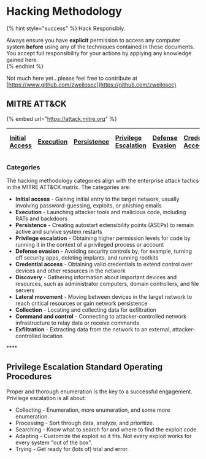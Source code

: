 # Hacking Methodology

{% hint style="success" %}
Hack Responsibly.

Always ensure you have **explicit** permission to access any computer system **before** using any of the techniques contained in these documents.  You accept full responsibility for your actions by applying any knowledge gained here.  
{% endhint %}

Not much here yet...please feel free to contribute at [https://www.github.com/zweilosec](https://github.com/zweilosec)

## MITRE ATT&CK

{% embed url="https://attack.mitre.org" %}

| [Initial Access](https://attack.mitre.org/tactics/TA0001) | [Execution](https://attack.mitre.org/tactics/TA0002) | [Persistence](https://attack.mitre.org/tactics/TA0003) | [Privilege Escalation](https://attack.mitre.org/tactics/TA0004) | [Defense Evasion](https://attack.mitre.org/tactics/TA0005) | [Credential Access](https://attack.mitre.org/tactics/TA0006) | [Discovery](https://attack.mitre.org/tactics/TA0007) | [Lateral Movement](https://attack.mitre.org/tactics/TA0008) | [Collection](https://attack.mitre.org/tactics/TA0009) | [Command and Control](https://attack.mitre.org/tactics/TA0011) | [Exfiltration](https://attack.mitre.org/tactics/TA0010) | [Impact](https://attack.mitre.org/tactics/TA0040) |
| :--- | :--- | :--- | :--- | :--- | :--- | :--- | :--- | :--- | :--- | :--- | :--- |


### Categories

The hacking methodology categories align with the enterprise attack tactics in the MITRE ATT&CK matrix. The categories are:

* **Initial access** - Gaining initial entry to the target network, usually involving password-guessing, exploits, or phishing emails
* **Execution** - Launching attacker tools and malicious code, including RATs and backdoors
* **Persistence** - Creating autostart extensibility points \(ASEPs\) to remain active and survive system restarts
* **Privilege escalation** - Obtaining higher permission levels for code by running it in the context of a privileged process or account
* **Defense evasion** - Avoiding security controls by, for example, turning off security apps, deleting implants, and running rootkits
* **Credential access** - Obtaining valid credentials to extend control over devices and other resources in the network
* **Discovery** - Gathering information about important devices and resources, such as administrator computers, domain controllers, and file servers
* **Lateral movement** - Moving between devices in the target network to reach critical resources or gain network persistence
* **Collection** - Locating and collecting data for exfiltration
* **Command and control** - Connecting to attacker-controlled network infrastructure to relay data or receive commands
* **Exfiltration** - Extracting data from the network to an external, attacker-controlled location

\*\*\*\*

## Privilege Escalation Standard Operating Procedures

Proper and thorough enumeration is the key to a successful engagement. Privilege escalation is all about:

* Collecting - Enumeration, more enumeration, and some more enumeration.
* Processing - Sort through data, analyze, and prioritize.
* Searching - Know what to search for and where to find the exploit code.
* Adapting - Customize the exploit so it fits. Not every exploit works for every system "out of the box".
* Trying - Get ready for \(lots of\) trial and error.

